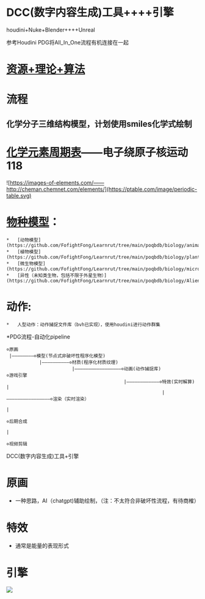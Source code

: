 #	DCC(数字内容生成)工具++++引擎

houdini+Nuke+Blender++++Unreal

参考Houdini PDG将All_In_One流程有机连接在一起

#	[资源+理论+算法](asset_theory_algorithm/README.md)

#	流程


## 化学分子三维结构模型，计划使用smiles化学式绘制

# [化学元素周期表](https://ptable.com/#Properties)——电子绕原子核运动 118
![https://images-of-elements.com/——http://cheman.chemnet.com/elements/](https://ptable.com/image/periodic-table.svg)

# [物种模型](https://github.com/FofightFong/Learnrut/tree/main/poqbdb)：

	*	[动物模型](https://github.com/FofightFong/Learnrut/tree/main/poqbdb/biology/animal)
	*	[植物模型](https://github.com/FofightFong/Learnrut/tree/main/poqbdb/biology/plant)
	*	[微生物模型](https://github.com/FofightFong/Learnrut/tree/main/poqbdb/biology/microorganism)
	*	[异性（未知类生物，包括不限于外星生物）](https://github.com/FofightFong/Learnrut/tree/main/poqbdb/biology/Alien)

# 动作:
	*	人型动作：动作捕捉文件库（bvh已实现），使用houdini进行动作群集

  *PDG流程-自动化pipeline





    ✡原画
     |————————✡模型(节点式非破坏性程序化模型)
                |——————————✡材质(程序化材质纹理)
                            |—————————————————✡动画(动作捕捉库)               ✡游戏引擎    
                                               |————————————✡特效(实时解算)     |
                                                             |————————————————✡渲染（实时渲染）
                                                                               |
                                                                             ✡后期合成
                                                                               |
                                                                             ✡视频剪辑
                                                                               
									     
									     
DCC(数字内容生成)工具+引擎	

# 原画

*	一种思路，AI（chatgpt)辅助绘制，（注：不太符合非破坏性流程，有待商榷）
									     
# 特效

*	通常是能量的表现形式

# 引擎

![](https://github.com/BlenderCN/Learnbgame/blob/master/mDrivEngine/game104.jpg)
